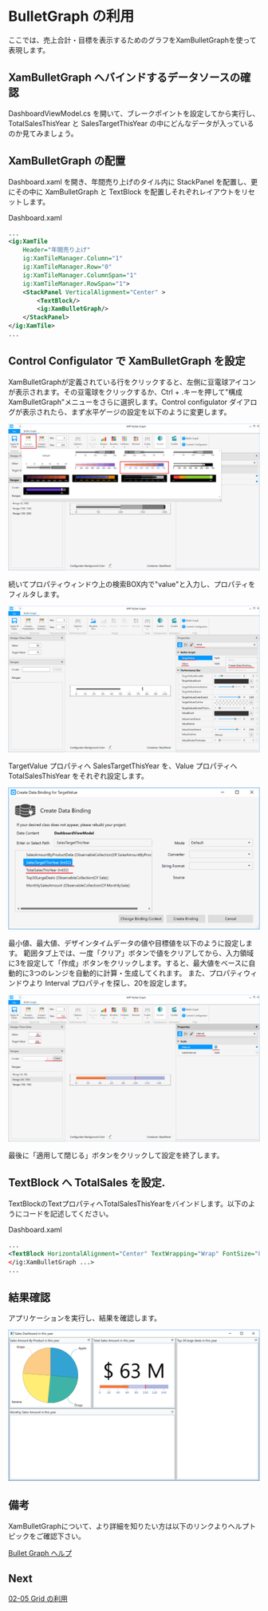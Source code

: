 # BulletGraph の利用

ここでは、売上合計・目標を表示するためのグラフをXamBulletGraphを使って表現します。

## XamBulletGraph へバインドするデータソースの確認

DashboardViewModel.cs を開いて、ブレークポイントを設定してから実行し、TotalSalesThisYear と SalesTargetThisYear の中にどんなデータが入っているのか見てみましょう。

## XamBulletGraph の配置

Dashboard.xaml を開き、年間売り上げのタイル内に StackPanel を配置し、更にその中に XamBulletGraph と TextBlock を配置しそれぞれレイアウトをリセットします。

Dashboard.xaml

```xml
...
<ig:XamTile
    Header="年間売り上げ"
    ig:XamTileManager.Column="1"
    ig:XamTileManager.Row="0" 
    ig:XamTileManager.ColumnSpan="1"
    ig:XamTileManager.RowSpan="1">
    <StackPanel VerticalAlignment="Center" >
        <TextBlock/>
        <ig:XamBulletGraph/>
    </StackPanel>
</ig:XamTile>
...
```

## Control Configulator で XamBulletGraph を設定

XamBulletGraphが定義されている行をクリックすると、左側に豆電球アイコンが表示されます。その豆電球をクリックするか、Ctrl + .キーを押して"構成 XamBulletGraph"メニューをさらに選択します。Control configulator ダイアログが表示されたら、まず水平ゲージの設定を以下のように変更します。 

![](../assets/02-04-03.png)

続いてプロパティウィンドウ上の検索BOX内で"value"と入力し、プロパティをフィルタします。

![](../assets/02-04-01.png)

TargetValue プロパティへ SalesTargetThisYear を、Value プロパティへ TotalSalesThisYear をそれぞれ設定します。

![](../assets/02-04-02.png)


最小値、最大値、デザインタイムデータの値や目標値を以下のように設定します。
範囲タブ上では、一度「クリア」ボタンで値をクリアしてから、入力領域に3を設定して「作成」ボタンをクリックします。すると、最大値をベースに自動的に3つのレンジを自動的に計算・生成してくれます。
また、プロパティウィンドウより Interval プロパティを探し、20を設定します。

![](../assets/02-04-04.png)

最後に「適用して閉じる」ボタンをクリックして設定を終了します。

## TextBlock へ TotalSales を設定.

TextBlockのTextプロパティへTotalSalesThisYearをバインドします。以下のようにコードを記述してください。

Dashboard.xaml

```xml
...
<TextBlock HorizontalAlignment="Center" TextWrapping="Wrap" FontSize="80" Text="{Binding Path=TotalSalesThisYear, StringFormat= $ {0} M }"/>
</ig:XamBulletGraph ...>
...
```

## 結果確認

アプリケーションを実行し、結果を確認します。

![](../assets/02-04-05.png)

## 備考
XamBulletGraphについて、より詳細を知りたい方は以下のリンクよりヘルプトピックをご確認下さい。

[Bullet Graph ヘルプ](https://jp.infragistics.com/help/wpf/bulletgraph-adding)

## Next
[02-05 Grid の利用](02-05-Configure-Grid.md)
